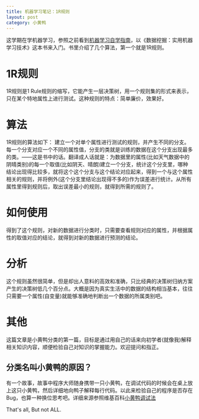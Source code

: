 ```yaml
---
title: 机器学习笔记：1R规则
layout: post
category: 小黄鸭
---
```


这学期在学机器学习，参照之前看到[机器学习自学指南](http://blog.jobbole.com/58937/)，以《数据挖掘：实用机器学习技术》这本书来入门。书里介绍了几个算法，第一个就是1R规则。

# 1R规则
1R规则是1 Rule规则的缩写，它能产生一层决策树，用一个规则集的形式来表示，只在某个特地属性上进行测试。这种规则的特点：简单廉价，效果好。

# 算法
1R规则的算法如下：
建立一个对单个属性进行测试的规则，并产生不同的分支。每一个分支对应一个不同的属性值，分支的类就是训练的数据在这个分支出现最多的类。——这是书中的话。翻译成人话就是：为数据里的属性(比如天气数据中的阴晴类别)的每一个取值(比如阴天、晴朗)建立一个分支，统计这个分支里，哪种结论出现得比较多，就将这个这个分支与这个结论对应起来，得到一个与这个属性相关的规则，并将例外(这个分支里结论出现得不多的)作为误差进行统计。从所有属性里得到规则后，取出误差最小的规则，就得到所需的规则了。

# 如何使用
得到了这个规则，对新的数据进行分类时，只需要查看规则对应的属性，并根据属性的取值对应的结论，就得到对新的数据进行预测的结论。

# 分析
这个规则虽然很简单，但是却出人意料的高效和准确，只比经典的决策树归纳方案产生的决策树低几个百分点。大概是因为真实生活中的数据的结构相当基本，往往只需要一个属性(自变量)就能够准确地判断出一个数据的所属类别吧。

# 其他
这篇文章是小黄鸭分类的第一篇，目标是通过用自己的话来向初学者(就像我)解释相关知识内容，顺便检验自己对知识的掌握能力。欢迎提问和指正。

## 分类名叫小黄鸭的原因？
有一个故事，故事中程序大师随身携带一只小黄鸭，在调试代码的时候会在桌上放上这只小黄鸭，然后详细地向鸭子解释每行代码。以此来检验自己的程序是否存在Bug，也算一种换位思考吧。详细来源参照维基百科[小黄鸭调试法](http://zh.wikipedia.org/wiki/%E5%B0%8F%E9%BB%84%E9%B8%AD%E8%B0%83%E8%AF%95%E6%B3%95)

That's all, But not ALL.

